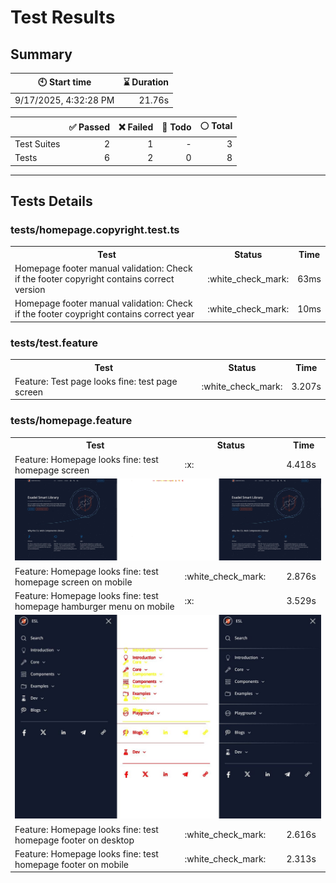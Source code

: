 # Test Results
  ## Summary
  
| :clock10: Start time | :hourglass: Duration |
| --- | ---: |
|9/17/2025, 4:32:28 PM|21.76s|

| | :white_check_mark: Passed | :x: Failed | :construction: Todo | :white_circle: Total |
| --- | ---: | ---: | ---:| ---: |
|Test Suites|2|1|-|3|
|Tests|6|2|0|8|



  ---
  ## Tests Details
  ### tests/homepage.copyright.test.ts
<table>
<tr><th>Test</th><th>Status</th><th>Time</th></tr>
<tr><td>Homepage footer manual validation: Check if the footer copyright contains correct version</td><td>:white_check_mark:</td><td>63ms</td></tr>
<tr><td>Homepage footer manual validation: Check if the footer coypright contains correct year</td><td>:white_check_mark:</td><td>10ms</td></tr>
</table>

### tests/test.feature
<table>
<tr><th>Test</th><th>Status</th><th>Time</th></tr>
<tr><td>Feature: Test page looks fine: test page screen</td><td>:white_check_mark:</td><td>3.207s</td></tr>
</table>

### tests/homepage.feature
<table>
<tr><th>Test</th><th>Status</th><th>Time</th></tr>
<tr><td>Feature: Homepage looks fine: test homepage screen</td><td>:x:</td><td>4.418s</td></tr>
<tr><td colspan="3"><img src="https://github.com/exadel-inc/esl/blob/diff-report/homepage.feature/feature-homepage-looks-fine-test-homepage-screen-diff.jpg?raw=true" alt="Test Diff feature-homepage-looks-fine-test-homepage-screen-diff.jpg"/></td></tr><tr><td>Feature: Homepage looks fine: test homepage screen on mobile</td><td>:white_check_mark:</td><td>2.876s</td></tr>
<tr><td>Feature: Homepage looks fine: test homepage hamburger menu on mobile</td><td>:x:</td><td>3.529s</td></tr>
<tr><td colspan="3"><img src="https://github.com/exadel-inc/esl/blob/diff-report/homepage.feature/feature-homepage-looks-fine-test-homepage-hamburger-menu-on-mobile-diff.jpg?raw=true" alt="Test Diff feature-homepage-looks-fine-test-homepage-hamburger-menu-on-mobile-diff.jpg"/></td></tr><tr><td>Feature: Homepage looks fine: test homepage footer on desktop</td><td>:white_check_mark:</td><td>2.616s</td></tr>
<tr><td>Feature: Homepage looks fine: test homepage footer on mobile</td><td>:white_check_mark:</td><td>2.313s</td></tr>
</table>


